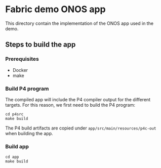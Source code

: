 # Fabric demo ONOS app

This directory contain the implementation of the ONOS app used in the demo.

## Steps to build the app

### Prerequisites

* Docker
* make

### Build P4 program

The compiled app will include the P4 compiler output for the different targets.
For this reason, we first need to build the P4 program:

```
cd p4src
make build
```

The P4 build artifacts are copied under `app/src/main/resources/p4c-out` when
building the app.

### Build app

```
cd app
make build
```